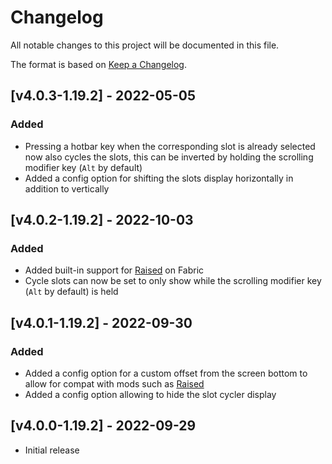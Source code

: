 # Changelog
All notable changes to this project will be documented in this file.

The format is based on [Keep a Changelog].

## [v4.0.3-1.19.2] - 2022-05-05
### Added
- Pressing a hotbar key when the corresponding slot is already selected now also cycles the slots, this can be inverted by holding the scrolling modifier key (`Alt` by default)
- Added a config option for shifting the slots display horizontally in addition to vertically

## [v4.0.2-1.19.2] - 2022-10-03
### Added
- Added built-in support for [Raised] on Fabric
- Cycle slots can now be set to only show while the scrolling modifier key (`Alt` by default) is held

## [v4.0.1-1.19.2] - 2022-09-30
### Added
- Added a config option for a custom offset from the screen bottom to allow for compat with mods such as [Raised]
- Added a config option allowing to hide the slot cycler display

## [v4.0.0-1.19.2] - 2022-09-29
- Initial release

[Keep a Changelog]: https://keepachangelog.com/en/1.0.0/
[Raised]: https://www.curseforge.com/minecraft/mc-mods/raised
